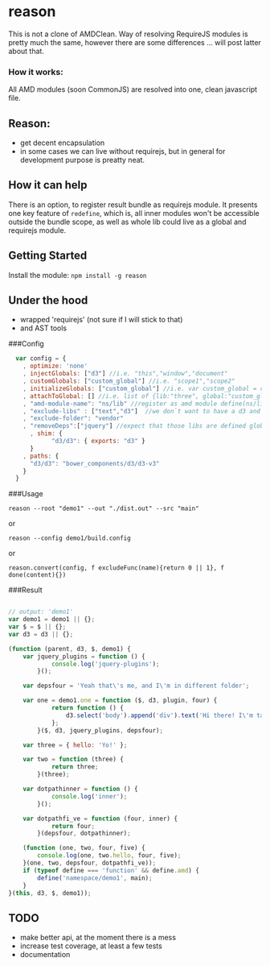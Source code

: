 # reason
This is not a clone of AMDClean. Way of resolving RequireJS modules is pretty much the same, however there are some differences ... will post latter about that.

### How it works:
All AMD modules (soon CommonJS) are resolved into one, clean javascript file.

## Reason:
* get decent encapsulation
* in some cases we can live without requirejs, but in general for development purpose is preatty neat.

## How it can help
There is an option, to register result bundle as requirejs module. It presents one key feature of `redefine`, which is, all inner modules won't be accessible outside the bundle scope, as well as whole lib could live as a global and requirejs module.

## Getting Started
Install the module: `npm install -g reason`

## Under the hood
* wrapped 'requirejs' (not sure if I will stick to that)
* and AST tools

###Config
```javascript
  var config = {
    , optimize: 'none'
    , injectGlobals: ["d3"] //i.e. "this","window","document"
    , customGlobals: ["custom_global"] //i.e. "scope1","scope2"
    , initializeGlobals: ["custom_global"] //i.e. var custom_global = custom_global || {} 
    , attachToGlobal: [] //i.e. list of {lib:"three", global:"custom_global"}
    , "amd-module-name": "ns/lib" //register as amd module define(ns/lib, fun(){})
    , "exclude-libs" : ["text","d3"]  //we don`t want to have a d3 and text in our bundle
    , "exclude-folder": "vendor" 
    , "removeDeps":["jquery"] //expect that those libs are defined globally
	  , shim: {
			"d3/d3": { exports: "d3" }
	  }
    , paths: {
      "d3/d3": "bower_components/d3/d3-v3"
    }
  }
```

###Usage
```
reason --root "demo1" --out "./dist.out" --src "main"
```
or
```
reason --config demo1/build.config
```
or
```
reason.convert(config, f excludeFunc(name){return 0 || 1}, f done(content){})
```

###Result 
```javascript

// output: 'demo1'
var demo1 = demo1 || {};
var $ = $ || {};
var d3 = d3 || {};

(function (parent, d3, $, demo1) {
    var jquery_plugins = function () {
            console.log('jquery-plugins');
        }();

    var depsfour = 'Yeah that\'s me, and I\'m in different folder';

    var one = demo1.one = function ($, d3, plugin, four) {
            return function () {
                d3.select('body').append('div').text('Hi there! I\'m talking to four, four?' + four);
            };
        }($, d3, jquery_plugins, depsfour);

    var three = { hello: 'Yo!' };

    var two = function (three) {
            return three;
        }(three);

    var dotpathinner = function () {
            console.log('inner');
        }();

    var dotpathfi_ve = function (four, inner) {
            return four;
        }(depsfour, dotpathinner);

    (function (one, two, four, five) {
        console.log(one, two.hello, four, five);
    }(one, two, depsfour, dotpathfi_ve));
    if (typeof define === 'function' && define.amd) {
        define('namespace/demo1', main);
    }
}(this, d3, $, demo1));
```

## TODO
* make better api, at the moment there is a mess
* increase test coverage, at least a few tests
* documentation
